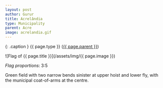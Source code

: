 ```yaml
---
layout: post
author: Gurur
title: Acrelândia
type: Municipality
parent: Acre
image: acrelandia.gif
---
```

{: .caption }
{{ page.type }} ([{{ page.parent }}](/2019/04/02/acre.html))

![Flag of {{ page.title }}](/assets/img/{{ page.image }})

*Flag proportions*: 3:5

Green field with two narrow bends sinister at upper hoist and lower fly, with the municipal coat-of-arms at the centre.